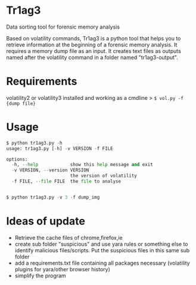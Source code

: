 # Tr1ag3
Data sorting tool for forensic memory analysis

Based on volatility commands, Tr1ag3 is a python tool that helps you to retrieve information at the beginning of a forensic memory analysis.
It requires a memory dump file as an input. 
It creates text files as outputs named after the volatility command in a folder named "tr1ag3-output".

# Requirements

volatility2 or volatility3 installed and working as a cmdline > ``` $ vol.py -f {dump file} ```

# Usage

```py
$ python tr1ag3.py -h
usage: tr1ag3.py [-h] -v VERSION -f FILE

options:
  -h, --help            show this help message and exit
  -v VERSION, --version VERSION
                        the version of volatility
  -f FILE, --file FILE  the file to analyse


$ python tr1ag3.py -v 3 -f dump_img
```

# Ideas of update

- Retrieve the cache files of chrome,firefox,ie 
- create sub folder "suspicious" and use yara rules or something else to identify malicious files/scripts. Put the suspicious files in this same sub folder
- add a requirements.txt file containing all packages necessary (volatility plugins for yara/other browser history) 
- simplify the program
